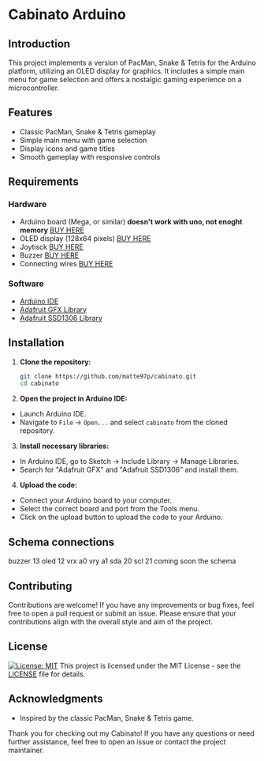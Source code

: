 # Cabinato Arduino

## Introduction
This project implements a version of PacMan, Snake & Tetris for the Arduino platform, utilizing an OLED display for graphics. It includes a simple main menu for game selection and offers a nostalgic gaming experience on a microcontroller.

## Features
- Classic PacMan, Snake & Tetris gameplay
- Simple main menu with game selection
- Display icons and game titles
- Smooth gameplay with responsive controls

## Requirements
### Hardware
- Arduino board (Mega, or similar) **doesn't work with uno, not enoght memory** [BUY HERE](https://www.amazon.it/Elegoo-ATmega2560-ATMEGA16U2-Compatibile-Arduino/dp/B071W7WP35/ref=asc_df_B071W7WP35/?tag=googshopit-21&linkCode=df0&hvadid=700813659502&hvpos=&hvnetw=g&hvrand=1402956313917872359&hvpone=&hvptwo=&hvqmt=&hvdev=c&hvdvcmdl=&hvlocint=&hvlocphy=1008782&hvtargid=pla-349310031264&psc=1&mcid=c60252f1df633f8cafbeab5795ab3c5c&gad_source=1)
- OLED display (128x64 pixels) [BUY HERE](https://www.amazon.it/dp/B078J78R45/ref=sspa_dk_detail_2?pd_rd_i=B078J78R45&pd_rd_w=5wNUR&content-id=amzn1.sym.10c44ba0-99a9-46d2-be7c-ad851b65838d&pf_rd_p=10c44ba0-99a9-46d2-be7c-ad851b65838d&pf_rd_r=P9WM066EMKMMMB1BPJJ1&pd_rd_wg=HmjmV&pd_rd_r=1f808f12-ca05-4b66-a88b-d1aa4ce0c32e&s=electronics&sp_csd=d2lkZ2V0TmFtZT1zcF9kZXRhaWw&th=1)
- Joytisck [BUY HERE](https://www.amazon.it/dp/B06WRRKS9G?psc=1&ref=ppx_yo2ov_dt_b_product_details)
- Buzzer [BUY HERE](https://www.amazon.it/dp/B07ZTR24HX?ref=ppx_yo2ov_dt_b_product_details&th=1)
- Connecting wires [BUY HERE](https://www.amazon.it/dp/B0BRMKX5RT?ref=ppx_yo2ov_dt_b_product_details&th=1)

### Software
- [Arduino IDE](https://www.arduino.cc/en/software)
- [Adafruit GFX Library](https://github.com/adafruit/Adafruit-GFX-Library)
- [Adafruit SSD1306 Library](https://github.com/adafruit/Adafruit_SSD1306)

## Installation
1. **Clone the repository:**
   ```sh
   git clone https://github.com/matte97p/cabinato.git
   cd cabinato
   ```

2. **Open the project in Arduino IDE:**
- Launch Arduino IDE.
- Navigate to `File` -> `Open...` and select `cabinato` from the cloned repository.

3. **Install necessary libraries:**
- In Arduino IDE, go to Sketch -> Include Library -> Manage Libraries.
- Search for "Adafruit GFX" and "Adafruit SSD1306" and install them.

4. **Upload the code:**
- Connect your Arduino board to your computer.
- Select the correct board and port from the Tools menu.
- Click on the upload button to upload the code to your Arduino.

## Schema connections
buzzer 13
oled 12
vrx a0
vry a1
sda 20
scl 21
coming soon the schema

## Contributing
Contributions are welcome! If you have any improvements or bug fixes, feel free to open a pull request or submit an issue. Please ensure that your contributions align with the overall style and aim of the project.

## License
[![License: MIT](https://img.shields.io/badge/License-MIT-yellow.svg)](https://opensource.org/licenses/MIT)
This project is licensed under the MIT License - see the [LICENSE](license.md) file for details.

## Acknowledgments
- Inspired by the classic PacMan, Snake & Tetris game.

Thank you for checking out my Cabinato! If you have any questions or need further assistance, feel free to open an issue or contact the project maintainer.
